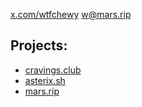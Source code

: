 [x.com/wtfchewy](https://x.com/wtfchewy/)
<w@mars.rip>

## Projects:
- [cravings.club](https://cravings.club/)
- [asterix.sh](https://asterix.sh/)
- [mars.rip](https://mars.rip/)
